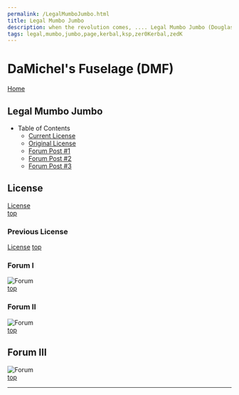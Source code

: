 ```yaml
---
permalink: /LegalMumboJumbo.html
title: Legal Mumbo Jumbo
description: when the revolution comes, .... Legal Mumbo Jumbo (Douglas Adams)
tags: legal,mumbo,jumbo,page,kerbal,ksp,zer0Kerbal,zedK
---
```


<!-- LegalMumboJumbo.md v1.0.5.1
DaMichel's Fuselage (DMF)
created: 01 Feb 2022
updated: 15 May 2022
-->

<script src="https://kit.fontawesome.com/0ea5493613.js" crossorigin="anonymous"></script>
<i class="fa-solid fa-file-contract fa-beat-fade fa-3x" style="--fa-beat-fade-opacity: 0.1; --fa-beat-fade-scale: 1.25;color: #6495ED" ></i>

# DaMichel's Fuselage (DMF)

[Home](./index.md)

## Legal Mumbo Jumbo

* Table of Contents
  * [Current License](#License)
  * [Original License](#Previous-License)
  * [Forum Post #1](#Forum-I)
  * [Forum Post #2](#Forum-II)
  * [Forum Post #3](#Forum-III)
  <!-- * [Forum Post #4](#Forum-IV)
  * [Forum Post #5](#Forum-V) -->

## License

[License](./LegalMumboJumbo/License.md)  
[top](#Legal-Mumbo-Jumbo)

### Previous License

[License](./LegalMumboJumbo/Original-License.md)
[top](#Legal-Mumbo-Jumbo)

### Forum I

![Forum](./LegalMumboJumbo/FORUM-01.png)  
[top](#Legal-Mumbo-Jumbo)

### Forum II

![Forum](./LegalMumboJumbo/FORUM-02.png)  
[top](#Legal-Mumbo-Jumbo)

## Forum III

![Forum](./LegalMumboJumbo/FORUM-03.png)  
[top](#Legal-Mumbo-Jumbo)
<!-- 
## Forum IV

![Forum](./LegalMumboJumbo/FORUM-04.png)  
[top](#Legal-Mumbo-Jumbo)

## Forum V

![Forum](./LegalMumboJumbo/FORUM-05.png)  
[top](#Legal-Mumbo-Jumbo) -->

---

<!-- this file CC BY-ND 4.0 by zer0Kerbal -->